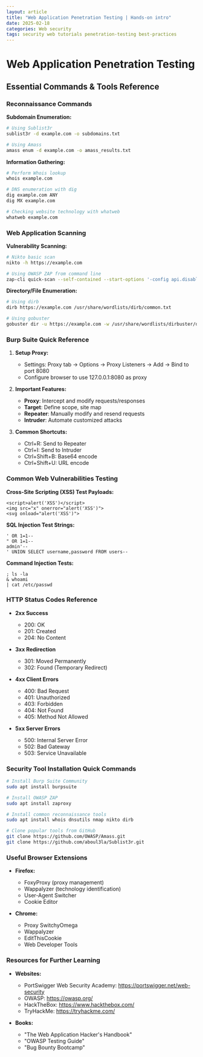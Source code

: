 ```yaml
---
layout: article
title: "Web Application Penetration Testing | Hands-on intro"
date: 2025-02-18
categories: Web security
tags: security web tutorials penetration-testing best-practices
---
```


# Web Application Penetration Testing 
## Essential Commands & Tools Reference

### Reconnaissance Commands

**Subdomain Enumeration:**
```bash
# Using Sublist3r
sublist3r -d example.com -o subdomains.txt

# Using Amass
amass enum -d example.com -o amass_results.txt
```

**Information Gathering:**
```bash
# Perform Whois lookup
whois example.com

# DNS enumeration with dig
dig example.com ANY
dig MX example.com

# Checking website technology with whatweb
whatweb example.com
```

### Web Application Scanning

**Vulnerability Scanning:**
```bash
# Nikto basic scan
nikto -h https://example.com

# Using OWASP ZAP from command line
zap-cli quick-scan --self-contained --start-options '-config api.disablekey=true' https://example.com
```

**Directory/File Enumeration:**
```bash
# Using dirb
dirb https://example.com /usr/share/wordlists/dirb/common.txt

# Using gobuster
gobuster dir -u https://example.com -w /usr/share/wordlists/dirbuster/directory-list-2.3-medium.txt
```

### Burp Suite Quick Reference

1. **Setup Proxy:**
   - Settings: Proxy tab → Options → Proxy Listeners → Add → Bind to port 8080
   - Configure browser to use 127.0.0.1:8080 as proxy

2. **Important Features:**
   - **Proxy**: Intercept and modify requests/responses
   - **Target**: Define scope, site map
   - **Repeater**: Manually modify and resend requests
   - **Intruder**: Automate customized attacks

3. **Common Shortcuts:**
   - Ctrl+R: Send to Repeater
   - Ctrl+I: Send to Intruder
   - Ctrl+Shift+B: Base64 encode
   - Ctrl+Shift+U: URL encode

### Common Web Vulnerabilities Testing

**Cross-Site Scripting (XSS) Test Payloads:**
```
<script>alert('XSS')</script>
<img src="x" onerror="alert('XSS')">
<svg onload="alert('XSS')">
```

**SQL Injection Test Strings:**
```
' OR 1=1--
" OR 1=1--
admin'--
' UNION SELECT username,password FROM users--
```

**Command Injection Tests:**
```
; ls -la
& whoami
| cat /etc/passwd
```

### HTTP Status Codes Reference

- **2xx Success**
  - 200: OK
  - 201: Created
  - 204: No Content

- **3xx Redirection**
  - 301: Moved Permanently
  - 302: Found (Temporary Redirect)

- **4xx Client Errors**
  - 400: Bad Request
  - 401: Unauthorized
  - 403: Forbidden
  - 404: Not Found
  - 405: Method Not Allowed

- **5xx Server Errors**
  - 500: Internal Server Error
  - 502: Bad Gateway
  - 503: Service Unavailable

### Security Tool Installation Quick Commands

```bash
# Install Burp Suite Community
sudo apt install burpsuite

# Install OWASP ZAP
sudo apt install zaproxy

# Install common reconnaissance tools
sudo apt install whois dnsutils nmap nikto dirb

# Clone popular tools from GitHub
git clone https://github.com/OWASP/Amass.git
git clone https://github.com/aboul3la/Sublist3r.git
```

### Useful Browser Extensions

- **Firefox:**
  - FoxyProxy (proxy management)
  - Wappalyzer (technology identification)
  - User-Agent Switcher
  - Cookie Editor

- **Chrome:**
  - Proxy SwitchyOmega
  - Wappalyzer
  - EditThisCookie
  - Web Developer Tools

### Resources for Further Learning

- **Websites:**
  - PortSwigger Web Security Academy: https://portswigger.net/web-security
  - OWASP: https://owasp.org/
  - HackTheBox: https://www.hackthebox.com/
  - TryHackMe: https://tryhackme.com/

- **Books:**
  - "The Web Application Hacker's Handbook"
  - "OWASP Testing Guide"
  - "Bug Bounty Bootcamp"